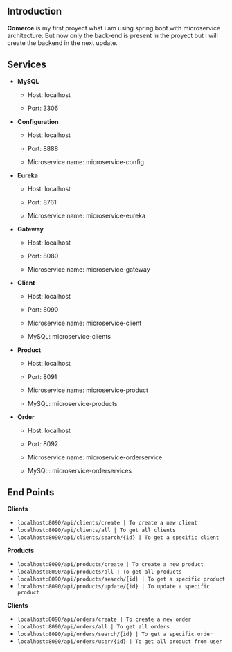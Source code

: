 ## Introduction
**Comerce** is my first proyect what i am using spring boot with microservice architecture.
But now only the back-end is present in the proyect but i will create the backend in the next update.

## Services
* **MySQL** <p>
   * Host: localhost <p>
   * Port: 3306

* **Configuration** <p>
  * Host: localhost <p>
  * Port: 8888  <p>
  * Microservice name: microservice-config

* **Eureka** <p>
  * Host: localhost  <p>
  * Port: 8761  <p>
  * Microservice name: microservice-eureka

* **Gateway** <p>
  * Host: localhost  <p>
  * Port: 8080  <p>
  * Microservice name: microservice-gateway

* **Client** <p>
  * Host: localhost  <p>
  * Port: 8090  <p>
  * Microservice name: microservice-client  <p>
  * MySQL: microservice-clients

* **Product** <p>
  * Host: localhost  <p>
  * Port: 8091  <p>
  * Microservice name: microservice-product  <p>
  * MySQL: microservice-products

* **Order** <p>
  * Host: localhost  <p>
  * Port: 8092  <p>
  * Microservice name: microservice-orderservice  <p>
  * MySQL: microservice-orderservices

## End Points
**Clients** <p>
* ```localhost:8090/api/clients/create | To create a new client```
* ```localhost:8090/api/clients/all | To get all clients```
* ```localhost:8090/api/clients/search/{id} | To get a specific client```

**Products** <p>
* ```localhost:8090/api/products/create | To create a new product```
* ```localhost:8090/api/products/all | To get all products```
* ```localhost:8090/api/products/search/{id} | To get a specific product```
* ```localhost:8090/api/products/update/{id} | To update a specific product```

**Clients** <p>
* ```localhost:8090/api/orders/create | To create a new order```
* ```localhost:8090/api/orders/all | To get all orders```
* ```localhost:8090/api/orders/search/{id} | To get a specific order```
* ```localhost:8090/api/orders/user/{id} | To get all product from user```

